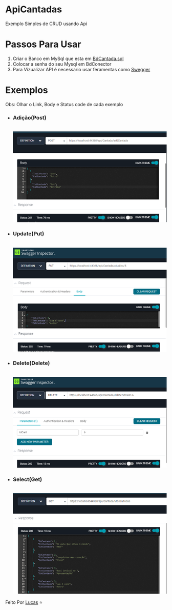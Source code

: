 # ApiCantadas
Exemplo Simples de  CRUD usando Api

# **Passos Para Usar**

<ol>
<li>
Criar o Banco em MySql que esta em <a href="https://github.com/LucasBara-dising/ApiCantadas/blob/master/BdCantada.sql" title="Accessible para o bd">BdCantada.sql</a>
</li>

<li>
Colocar a senha do seu Mysql em BdConector
</li>

<li>
Para Vizualizar API é necessario usar feramentas como <a href="https://inspector.swagger.io/builder">Swegger</a>
</li>
</ol>

# **Exemplos**
Obs: Olhar o Link, Body e Status code de cada exemplo
<ul>
<li>
<h3>Adição(Post)</h3>
<br>
<img src="https://github.com/LucasBara-dising/ApiCantadas/blob/master/Prints/PrintInsert.png?raw=true" width="600">
</li>

<li>
<h3>Update(Put)</h3>
<br>
<img src="https://github.com/LucasBara-dising/ApiCantadas/blob/master/Prints/PrintUpdate.png?raw=true" width="600">
</li>

<li>
<h3>Delete(Delete)</h3>
<br>
<img src="https://github.com/LucasBara-dising/ApiCantadas/blob/master/Prints/PrintDelete.png?raw=true" width="600">
</li>

<li>
<h3>Select(Get)</h3>
<br>
<img src="https://github.com/LucasBara-dising/ApiCantadas/blob/master/Prints/printSelect.png?raw=true" width="600">
</li>

</ul>

Feito Por <a href="https://github.com/LucasBara-dising">Lucas</a> :star:
